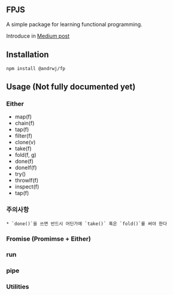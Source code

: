 ## FPJS

A simple package for learning functional programming.

Introduce in [Medium post](https://medium.com/@andrwj/either-implementation-that-is-throwable-and-catchable-5b0015f4b6e3)


## Installation

`npm install @andrwj/fp`


## Usage (Not fully documented yet)


### Either
  * map(f)
  * chain(f)
  * tap(f)
  * filter(f)
  * clone(v)
  * take(f)
  * fold(f, g)
  * done(f)
  * doneIf(f)
  * try()
  * throwIf(f)
  * inspect(f)
  * tap(f)

### 주의사항
	* `done()`을 쓰면 반드시 어딘가에 `take()` 혹은 `fold()`를 써야 한다

### Fromise (Promimse + Either)

### run
### pipe
### Utilities
